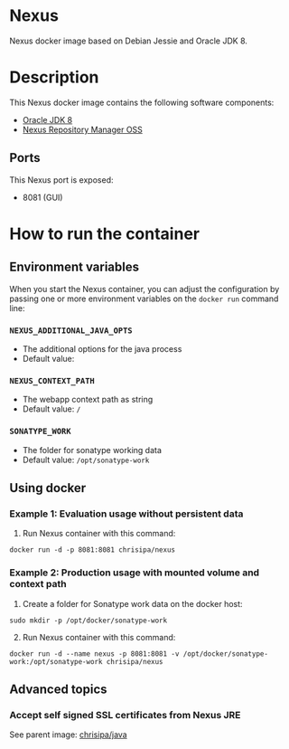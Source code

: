 Nexus
==============

Nexus docker image based on Debian Jessie and Oracle JDK 8.

# Description
This Nexus docker image contains the following software components:

 - [Oracle JDK 8](http://www.oracle.com/technetwork/java/javase/downloads/jdk8-downloads-2133151.html)
 - [Nexus Repository Manager OSS](http://www.sonatype.org/nexus/go/)


## Ports
This Nexus port is exposed:

  - 8081 (GUI)


# How to run the container

## Environment variables

When you start the Nexus container, you can adjust the configuration by passing one or more environment variables on the `docker run` command line:

### `NEXUS_ADDITIONAL_JAVA_OPTS`

 - The additional options for the java process
 - Default value: 

### `NEXUS_CONTEXT_PATH`

 - The webapp context path as string
 - Default value: `/`

### `SONATYPE_WORK`

 - The folder for sonatype working data
 - Default value: `/opt/sonatype-work`

## Using docker

### Example 1: Evaluation usage without persistent data

1. Run Nexus container with this command:
  ```
  docker run -d -p 8081:8081 chrisipa/nexus
  ```

### Example 2: Production usage with mounted volume and context path

1. Create a folder for Sonatype work data on the docker host:
  ```
  sudo mkdir -p /opt/docker/sonatype-work
  ```

2. Run Nexus container with this command:
  ```
docker run -d --name nexus -p 8081:8081 -v /opt/docker/sonatype-work:/opt/sonatype-work chrisipa/nexus
  ```

## Advanced topics

### Accept self signed SSL certificates from Nexus JRE

See parent image: [chrisipa/java](https://github.com/chrisipa/docker-java#accept-self-signed-ssl-certificates-from-jre)
